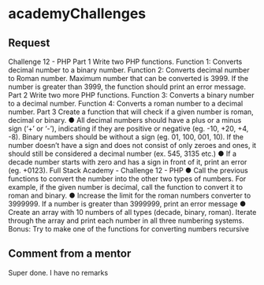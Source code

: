 # academyChallenges
## Request

Challenge 12 - PHP
Part 1
Write two PHP functions.
Function 1: Converts decimal number to a binary number.
Function 2: Converts decimal number to Roman number. Maximum number
that can be converted is 3999. If the number is greater than 3999, the function
should print an error message.
Part 2
Write two more PHP functions.
Function 3: Converts a binary number to a decimal number.
Function 4: Converts a roman number to a decimal number.
Part 3
Create a function that will check if a given number is roman, decimal or
binary.
● All decimal numbers should have a plus or a minus sign (‘+’ or ‘-’),
indicating if they are positive or negative (eg. -10, +20, +4, -8). Binary
numbers should be without a sign (eg. 01, 100, 001, 10). If the number
doesn’t have a sign and does not consist of only zeroes and ones, it
should still be considered a decimal number (ex. 545, 3135 etc.)
● If a decade number starts with zero and has a sign in front of it, print an
error (eg. +0123).
Full Stack Academy - Challenge 12 - PHP
● Call the previous functions to convert the number into the other two
types of numbers. For example, if the given number is decimal, call the
function to convert it to roman and binary.
● Increase the limit for the roman numbers converter to 3999999. If a
number is greater than 3999999, print an error message
● Create an array with 10 numbers of all types (decade, binary, roman).
Iterate through the array and print each number in all three numbering
systems.
Bonus: Try to make one of the functions for converting numbers recursive

## Comment from a mentor
Super done. I have no remarks